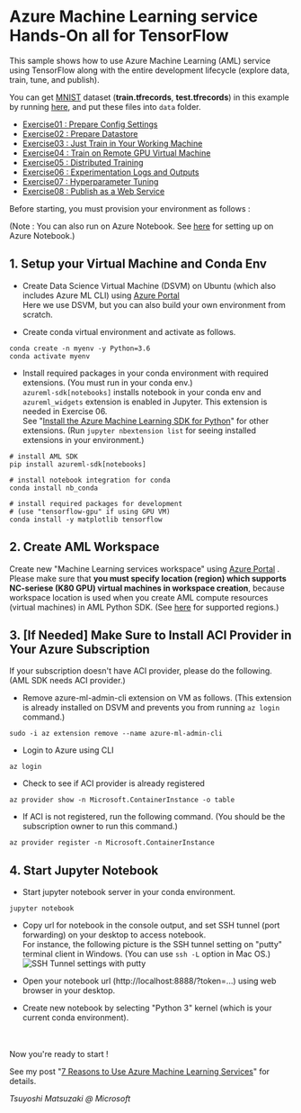 # Azure Machine Learning service Hands-On all for TensorFlow

This sample shows how to use Azure Machine Learning (AML) service using TensorFlow along with the entire development lifecycle (explore data, train, tune, and publish).

You can get [MNIST](http://yann.lecun.com/exdb/mnist/) dataset (**train.tfrecords**, **test.tfrecords**) in this example by running [here](https://raw.githubusercontent.com/tensorflow/tensorflow/master/tensorflow/examples/how_tos/reading_data/convert_to_records.py), and put these files into ```data``` folder.

- [Exercise01 : Prepare Config Settings](https://github.com/tsmatz/azure-ml-tensorflow-complete-sample/blob/master/notebooks/exercise01_prepare_config.ipynb)
- [Exercise02 : Prepare Datastore](https://github.com/tsmatz/azure-ml-tensorflow-complete-sample/blob/master/notebooks/exercise02_prepare_datastore.ipynb)
- [Exercise03 : Just Train in Your Working Machine](https://github.com/tsmatz/azure-ml-tensorflow-complete-sample/blob/master/notebooks/exercise03_train_simple.ipynb)
- [Exercise04 : Train on Remote GPU Virtual Machine](https://github.com/tsmatz/azure-ml-tensorflow-complete-sample/blob/master/notebooks/exercise04_train_remote.ipynb)
- [Exercise05 : Distributed Training](https://github.com/tsmatz/azure-ml-tensorflow-complete-sample/blob/master/notebooks/exercise05_train_distributed.ipynb)
- [Exercise06 : Experimentation Logs and Outputs](https://github.com/tsmatz/azure-ml-tensorflow-complete-sample/blob/master/notebooks/exercise06_experimentation.ipynb)
- [Exercise07 : Hyperparameter Tuning](https://github.com/tsmatz/azure-ml-tensorflow-complete-sample/blob/master/notebooks/exercise07_tune_hyperparameter.ipynb)
- [Exercise08 : Publish as a Web Service](https://github.com/tsmatz/azure-ml-tensorflow-complete-sample/blob/master/notebooks/exercise08_publish_model.ipynb)

Before starting, you must provision your environment as follows :

(Note : You can also run on Azure Notebook. See [here](https://github.com/Azure/MachineLearningNotebooks/blob/master/NBSETUP.md) for setting up on Azure Notebook.)

## 1. Setup your Virtual Machine and Conda Env

- Create Data Science Virtual Machine (DSVM) on Ubuntu (which also includes Azure ML CLI) using [Azure Portal](https://portal.azure.com/)    
  Here we use DSVM, but you can also build your own environment from scratch.

- Create conda virtual environment and activate as follows.

```
conda create -n myenv -y Python=3.6
conda activate myenv
```

- Install required packages in your conda environment with required extensions. (You must run in your conda env.)    
```azureml-sdk[notebooks]``` installs notebook in your conda env and ```azureml_widgets``` extension is enabled in Jupyter. This extension is needed in Exercise 06.    
See "[Install the Azure Machine Learning SDK for Python](https://docs.microsoft.com/en-us/python/api/overview/azure/ml/install?view=azure-ml-py)" for other extensions. (Run ```jupyter nbextension list``` for seeing installed extensions in your environment.)

```
# install AML SDK
pip install azureml-sdk[notebooks]

# install notebook integration for conda
conda install nb_conda

# install required packages for development
# (use "tensorflow-gpu" if using GPU VM)
conda install -y matplotlib tensorflow
```

## 2. Create AML Workspace

Create new "Machine Learning services workspace" using [Azure Portal](https://portal.azure.com/) .    
Please make sure that **you must specify location (region) which supports NC-seriese (K80 GPU) virtual machines in workspace creation**, because workspace location is used when you create AML compute resources (virtual machines) in AML Python SDK. (See [here](https://azure.microsoft.com/en-us/global-infrastructure/services/?products=virtual-machines) for supported regions.)

## 3. [If Needed] Make Sure to Install ACI Provider in Your Azure Subscription

If your subscription doesn't have ACI provider, please do the following. (AML SDK needs ACI provider.)

- Remove azure-ml-admin-cli extension on VM as follows. (This extension is already installed on DSVM and prevents you from running ```az login``` command.)

```
sudo -i az extension remove --name azure-ml-admin-cli
```

- Login to Azure using CLI

```
az login
```

- Check to see if ACI provider is already registered

```
az provider show -n Microsoft.ContainerInstance -o table
```

- If ACI is not registered, run the following command. (You should be the subscription owner to run this command.)

```
az provider register -n Microsoft.ContainerInstance
```

## 4. Start Jupyter Notebook

- Start jupyter notebook server in your conda environment.

```
jupyter notebook
```

- Copy url for notebook in the console output, and set SSH tunnel (port forwarding) on your desktop to access notebook.   
  For instance, the following picture is the SSH tunnel setting on "putty" terminal client in Windows. (You can use ```ssh -L``` option in Mac OS.)    
  ![SSH Tunnel settings with putty](https://i1155.photobucket.com/albums/p551/tsmatsuz/20180216_SSH_Tunnel_zpsjfahueum.jpg)

- Open your notebook url (http://localhost:8888/?token=...) using web browser in your desktop.

- Create new notebook by selecting "Python 3" kernel (which is your current conda environment).

<br />
<br />
Now you're ready to start !

See my post "[7 Reasons to Use Azure Machine Learning Services](https://tsmatz.wordpress.com/2018/11/20/azure-machine-learning-services/)" for details.

*Tsuyoshi Matsuzaki @ Microsoft*
